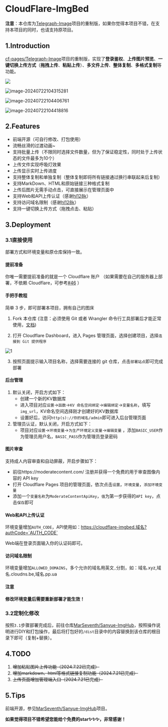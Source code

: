 # CloudFlare-ImgBed

**注意**：本仓库为[Telegraph-Image](https://github.com/cf-pages/Telegraph-Image)项目的重制版，如果你觉得本项目不错，在支持本项目的同时，也请支持原项目。

## 1.Introduction

[cf-pages/Telegraph-Image](https://github.com/cf-pages/Telegraph-Image)项目的重制版，实现了**登录鉴权**、**上传图片预览**、**一键切换上传方式**（**拖拽上传**、**粘贴上传**）、**多文件上传**、**整体复制**、**多格式复制**等功能。

![](https://alist.sanyue.site/d/imgbed/202407211140999.png)

![image-20240722104315281](https://alist.sanyue.site/d/imgbed/202407221043832.png)

![image-20240722104406761](https://alist.sanyue.site/d/imgbed/202407221044182.png)

![image-20240722104418816](https://alist.sanyue.site/d/imgbed/202407221052575.png)

## 2.Features

- 前端开源（可自行修改、打包使用）
- 流畅丝滑的过渡动画~
- 支持批量上传（不限同时选择文件数量，但为了保证稳定性，同时处于上传状态的文件最多为10个）
- 上传文件实现呼吸灯效果
- 上传显示实时上传进度
- 支持整体复制和单独复制（整体复制即将所有链接通过换行串联起来后复制）
- 支持MarkDown、HTML和原始链接三种格式复制
- 上传后图片无需手动点击，可直接展示在管理页面中
- 支持Web和API上传认证（感谢[hl128k](https://github.com/hl128k)）
- 支持访问域名限制（感谢[hl128k](https://github.com/hl128k)）
- 支持一键切换上传方式（拖拽点击、粘贴）

## 3.Deployment

### 3.1直接使用

部署方式和环境变量和原仓库保持一致。

#### 提前准备

你唯一需要提前准备的就是一个 Cloudflare 账户 （如果需要在自己的服务器上部署，不依赖 Cloudflare，可参考[#46](https://github.com/cf-pages/Telegraph-Image/issues/46) ）

#### 手把手教程

简单 3 步，即可部署本项目，拥有自己的图床

1. Fork 本仓库 (注意：必须使用 Git 或者 Wrangler 命令行工具部署后才能正常使用，[文档](https://developers.cloudflare.com/pages/functions/get-started/#deploy-your-function))

2. 打开 Cloudflare Dashboard，进入 Pages 管理页面，选择创建项目，选择`连接到 Git 提供程序`

![1](https://alist.sanyue.site/d/imgbed/202407201047300.png)

3. 按照页面提示输入项目名称，选择需要连接的 git 仓库，点击`部署站点`即可完成部署

#### 后台管理

1. 默认关闭，开启方式如下：
   - 创建一个新的KV数据库
   - 进入项目对应`设置`->`函数`->`KV 命名空间绑定`->`编辑绑定`->`变量名称`，填写`img_url`，KV命名空间选择刚才创建好的KV数据库
   - 设置好后，访问`http(s)://你的域名/admin`即可进入后台管理页面
2. 管理员认证，默认关闭，开启方式如下：
   - 项目对应`设置`->`环境变量`->`为生产环境定义变量`->`编辑变量` ，添加`BASIC_USER`作为管理员用户名，`BASIC_PASS`作为管理员登录密码

#### 图片审查

支持成人内容审查和自动屏蔽，开启步骤如下：

- 前往https://moderatecontent.com/ 注册并获得一个免费的用于审查图像内容的 API key
- 打开 Cloudflare Pages 项目的管理页面，依次点击`设置`，`环境变量`，`添加环境变量`
- 添加一个`变量名称`为`ModerateContentApiKey`，`值`为第一步获得的`API key`，点击`保存`即可

#### Web和API上传认证

环境变量增加`AUTH_CODE`，API使用如：https://cloudflare-imgbed.域名?authCode=`AUTH_CODE`

Web端在登录页面输入你的认证码即可。

#### 访问域名限制

环境变量增加`ALLOWED_DOMAINS`，多个允许的域名用英文`,`分割，如：域名.xyz,域名.cloudns.be,域名.pp.ua

#### 注意

**修改环境变量后需要重新部署才能生效！**

### 3.2定制化修改

按照`3.1`步骤部署完成后，前往仓库[MarSeventh/Sanyue-ImgHub](https://github.com/MarSeventh/Sanyue-ImgHub?tab=readme-ov-file)，按照操作说明进行DIY和打包操作，最后将打包好的`/dist`目录中的内容替换到该仓库的根目录下即可（复制+替换）。

## 4.TODO

1. ~~增加粘贴图片上传功能（2024.7.22已完成）~~
2. ~~增加markdown、html等格式链接复制功能（2024.7.21已完成）~~
3. ~~上传页面增加管理端入口（2024.7.21已完成）~~

## 5.Tips

前端开源，参见[MarSeventh/Sanyue-ImgHub](https://github.com/MarSeventh/Sanyue-ImgHub?tab=readme-ov-file)项目。

**如果觉得项目不错希望您能给个免费的star✨✨✨，非常感谢！**

